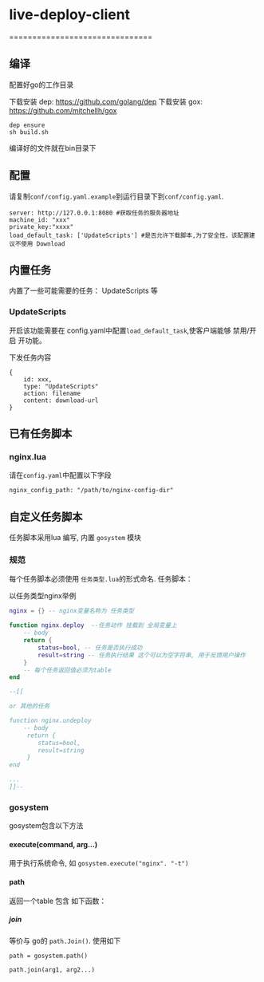 # live-deploy-client

===============================
## 编译

配置好go的工作目录

下载安装 dep: https://github.com/golang/dep
下载安装 gox: https://github.com/mitchellh/gox

```
dep ensure
sh build.sh
```

编译好的文件就在bin目录下

## 配置

请复制`conf/config.yaml.example`到运行目录下到`conf/config.yaml`.

```
server: http://127.0.0.1:8080 #获取任务的服务器地址
machine_id: "xxx"
private_key:"xxxx"
load_default_task: ['UpdateScripts'] #是否允许下载脚本,为了安全性，该配置建议不使用 Download
```

## 内置任务

内置了一些可能需要的任务： UpdateScripts 等


### UpdateScripts

开启该功能需要在 config.yaml中配置`load_default_task`,使客户端能够 禁用/开启 开功能。

下发任务内容

```
{
    id: xxx,
    type: "UpdateScripts"
    action: filename
    content: download-url
}
```

## 已有任务脚本

### nginx.lua

请在`config.yaml`中配置以下字段

```
nginx_config_path: "/path/to/nginx-config-dir"
```

## 自定义任务脚本

任务脚本采用lua 编写, 内置 `gosystem` 模块

### 规范

每个任务脚本必须使用  `任务类型.lua`的形式命名.
任务脚本：

以任务类型nginx举例

```lua
nginx = {} -- nginx变量名称为 任务类型

function nginx.deploy  --任务动作 挂载到 全局变量上
    -- body
    return {
        status=bool, -- 任务是否执行成功
        result=string -- 任务执行结果 这个可以为空字符串, 用于反馈用户操作
    }
    -- 每个任务返回值必须为table
end

--[[

or 其他的任务

function nginx.undeploy
    -- body
     return {
        status=bool,
        result=string
     }
end

...
]]--

```

### gosystem

gosystem包含以下方法


#### execute(command, arg...)

用于执行系统命令, 如  `gosystem.execute("nginx". "-t")`

#### path

返回一个table 包含 如下函数：

##### join

等价与 go的 `path.Join()`. 使用如下

```
path = gosystem.path()

path.join(arg1, arg2...)
```






